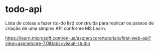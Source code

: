 # todo-api
Lista de coisas a fazer (to-do list) construída para replicar os passos de criação de uma simples API conforme MS Learn.

https://learn.microsoft.com/en-us/aspnet/core/tutorials/first-web-api?view=aspnetcore-7.0&tabs=visual-studio
